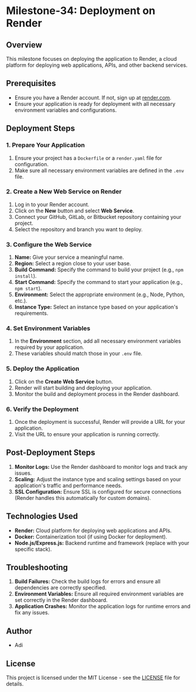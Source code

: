 
# Milestone-34: Deployment on Render

## Overview

This milestone focuses on deploying the application to Render, a cloud platform for deploying web applications, APIs, and other backend services.

## Prerequisites

- Ensure you have a Render account. If not, sign up at [render.com](https://render.com/).
- Ensure your application is ready for deployment with all necessary environment variables and configurations.

## Deployment Steps

### 1. Prepare Your Application

1. Ensure your project has a `Dockerfile` or a `render.yaml` file for configuration.
2. Make sure all necessary environment variables are defined in the `.env` file.

### 2. Create a New Web Service on Render

1. Log in to your Render account.
2. Click on the **New** button and select **Web Service**.
3. Connect your GitHub, GitLab, or Bitbucket repository containing your project.
4. Select the repository and branch you want to deploy.

### 3. Configure the Web Service

1. **Name:** Give your service a meaningful name.
2. **Region:** Select a region close to your user base.
3. **Build Command:** Specify the command to build your project (e.g., `npm install`).
4. **Start Command:** Specify the command to start your application (e.g., `npm start`).
5. **Environment:** Select the appropriate environment (e.g., Node, Python, etc.).
6. **Instance Type:** Select an instance type based on your application's requirements.

### 4. Set Environment Variables

1. In the **Environment** section, add all necessary environment variables required by your application.
2. These variables should match those in your `.env` file.

### 5. Deploy the Application

1. Click on the **Create Web Service** button.
2. Render will start building and deploying your application.
3. Monitor the build and deployment process in the Render dashboard.

### 6. Verify the Deployment

1. Once the deployment is successful, Render will provide a URL for your application.
2. Visit the URL to ensure your application is running correctly.

## Post-Deployment Steps

1. **Monitor Logs:** Use the Render dashboard to monitor logs and track any issues.
2. **Scaling:** Adjust the instance type and scaling settings based on your application's traffic and performance needs.
3. **SSL Configuration:** Ensure SSL is configured for secure connections (Render handles this automatically for custom domains).

## Technologies Used

- **Render:** Cloud platform for deploying web applications and APIs.
- **Docker:** Containerization tool (if using Docker for deployment).
- **Node.js/Express.js:** Backend runtime and framework (replace with your specific stack).

## Troubleshooting

1. **Build Failures:** Check the build logs for errors and ensure all dependencies are correctly specified.
2. **Environment Variables:** Ensure all required environment variables are set correctly in the Render dashboard.
3. **Application Crashes:** Monitor the application logs for runtime errors and fix any issues.

## Author

- Adi

## License

This project is licensed under the MIT License - see the [LICENSE](LICENSE) file for details.
